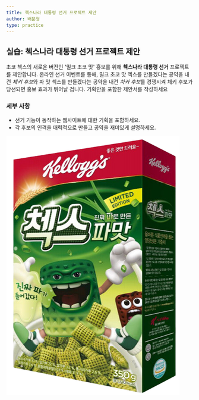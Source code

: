 ```yaml
---
title: 첵스나라 대통령 선거 프로젝트 제안
author: 배문형
type: practice
---
```


## 실습: 첵스나라 대통령 선거 프로젝트 제안

초코 첵스의 새로운 버전인 '밀크 초코 맛' 홍보를 위해 **첵스나라 대통령 선거** 프로젝트를 제안합니다. 온라인 선거 이벤트를 통해, 밀크 초코 맛 첵스를 만들겠다는 공약을 내건 *체키 후보*와 파 맛 첵스를 만들겠다는 공약을 내건 *차카 후보*를 경쟁시켜 체키 후보가 당선되면 홍보 효과가 뛰어날 겁니다. 기획안을 포함한 제안서를 작성하세요

### 세부 사항

- 선거 기능이 동작하는 웹사이트에 대한 기획을 포함하세요.
- 각 후보의 인격을 매력적으로 만들고 공약을 재미있게 설명하세요.

![](../attachments/spring_onion_cheks.png)